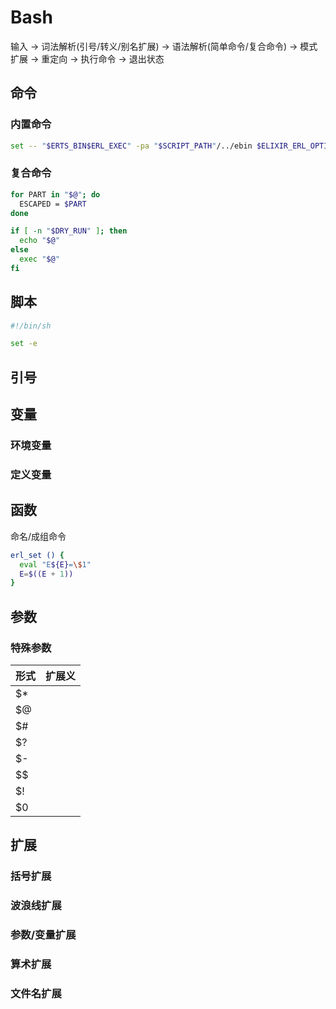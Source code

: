 # Bash

输入
-> 词法解析(引号/转义/别名扩展)
-> 语法解析(简单命令/复合命令)
-> 模式扩展
-> 重定向
-> 执行命令
-> 退出状态

## 命令

### 内置命令

```bash
set -- "$ERTS_BIN$ERL_EXEC" -pa "$SCRIPT_PATH"/../ebin $ELIXIR_ERL_OPTIONS $ERL "$@"
```

### 复合命令

```bash
for PART in "$@"; do
  ESCAPED = $PART
done

if [ -n "$DRY_RUN" ]; then
  echo "$@"
else
  exec "$@"
fi
```

## 脚本

```bash
#!/bin/sh

set -e

```

## 引号

## 变量

### 环境变量

### 定义变量

## 函数

命名/成组命令

```bash
erl_set () {
  eval "E${E}=\$1"
  E=$((E + 1))
}
```

## 参数

### 特殊参数

|形式| 扩展义|
|---|---|
|$* | |
|$@ | |
|$# | |
|$? | |
|$- | |
|$$ | |
|$! | |
|$0 | |

## 扩展

### 括号扩展

### 波浪线扩展

### 参数/变量扩展

### 算术扩展

### 文件名扩展
